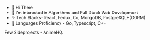 - 👋 Hi There
- 👀 I’m interested in Algorithms and Full-Stack Web Development
- ✨ Tech Stacks- React, Redux, Go, MongoDB, PostgreSQL+(GORM)
- 🌱 Languages Proficiency - Go, Typescript, C++

Few Sideprojects - AnimeHQ.

<!---
YourGoodFriendSP/YourGoodFriendSP is a ✨ special ✨ repository because its `README.md` (this file) appears on your GitHub profile.
You can click the Preview link to take a look at your changes.
--->
